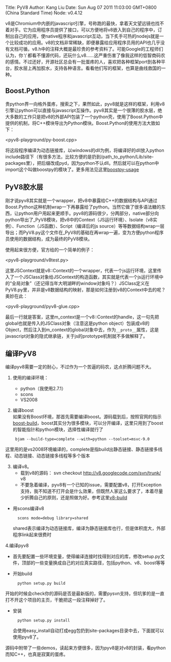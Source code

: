 Title: PyV8
Author: Kang Liu
Date: Sun Aug 07 2011 11:03:00 GMT+0800 (China Standard Time)
Node: v0.4.12

v8是Chromium中内嵌的javascript引擎，号称跑的最快，拿着天文望远镜也找不着对手。它为应用程序员提供了接口，可以方便地将v8嵌入到自己的程序中，订制出自己的应用，使native程序和javascript互动，当下炙手可热的nodejs就是一个比较成功的应用。v8的文档非常稀缺，即便暴露给应用程序员用的API也几乎没有文档可循，v8.h中的注释大概是最珍贵的参考资料了。可能Google的工程师们认为，你丫都看不懂源代码，还玩什么v8……这严重伤害了像我这样的低智商码农的感情。不过还好，开源社区总会有一批蛋疼的人，喜欢把各种框架port到各种平台，胶水层上再加胶水，支持各种语言。看看他们写的框架，也算是曲线救国的一种。

## Boost.Python
贵python界一向格外蛋疼，搜索之下，果然如此，pyv8就是这样的框架，利用v8引擎让python可以直接与javascript互操作。pyv8其实是一个很薄的胶水层，绝大多数的工作只是把v8的外部API包装了一个python壳，使用了Boost.Python中提供的机制，将C++模块导出为Python模块。Boost.Python的使用方法大致如下：

<pyv8-playground/py-boost.cpp>

将这段程序编译为动态链接库，以windows的dll为例，将编译好的dll放入python include路径下（有很多方法，比较方便的是扔到/path_to_python/Lib/site-packages里），把后缀改成pyd，因为python不认dll。然后就可以在python中import这个叫做boostpy的模块了。更多用法见这里[boostpy-usage][]

## PyV8胶水层 

刚才说pyv8其实就是一个wrapper，把v8中暴露给C++的数据结构与API通过Boost.Python这种机制wrap一下再暴露给了python。当然它做了很多语法糖的东西，让python用户用起来更顺手。pyv8的源码很少，分两部分，native部分向python导出了\_PyV8模块，把v8中的Context（JS运行环境）、Isolate（v8实例）、Function（JS函数）、Script（编译后的js source）等等数据结构wrap一层导出；而PyV8.py这个文件在_PyV8的基础在再wrap一遍，变为方便python程序员使用的数据结构，成为最终的PyV8模块。

使用起来很方便，官方给的一个简单的例子：

<pyv8-playground/v8test.py>

这里JSContext就是v8::Context的一个wrapper，代表一个js运行环境，这里传入了一个JSClass对象给JSContext的构造函数，其实就是代表一个js运行环境中的“全局对象”（还记得当年大明湖畔的window对象吗？）JSClass定义在PyV8.py里，并非是v8数据结构的映射，那是如何注册到v8的Context中去的呢？奥妙在此：

<pyv8-playground/pyv8-glue.cpp>

最后一行就是答案，这里m\_context是一个v8::Context的handle，这一句先把global也就是传入的JSClass对象（注意这是python object）包装成v8的Object，然后注入到m\_context的global对象中去，作为`__proto__`属性，这是javascript对象的隐式继承链，关于js的prototype机制就不多做解释了。

## 编译PyV8

编译pyv8需要一定的耐心，不过作为一个苦逼的码农，这点折腾问题不大。

1. 使用的编译环境：  
    * python（我使用2.7.1）
    * scons
    * VS2008

2. 编译boost  
如果没有Boost环境，那首先需要编译boost。源码载到后，按照官网的指示[boost-build][]，boost其实分为很多模块，可以分开编译，这里只用到了boost的智能指针和python模块，选择性编译就行了

        bjam --build-type=complete --with=python --toolset=msvc-9.0

这里用的是vs2008环境编译的，complete是指build出静态链接、静态链接多线程、动态链接、动态链接多线程等多个版本

3. 编译v8。
    * 载到v8的源码： 
        svn checkout http://v8.googlecode.com/svn/trunk/ v8 
    * 不要急着编译，pyv8有一个已知的issue，需要配置v8，打开Exception支持，我不知道不打开会是什么效果，但既然人家这么要求了，本着尽量少折腾自己的原则，还是照做为好。参考这里[v8-build][]

* 用scons编译v8

        scons mode=debug library=shared

    shared表示编译为动态链接库，编译为静态链接库也行，但是体积庞大，外部程序link起来很费时

4.编译pyv8

* 首先要配置一些环境变量，使得编译连接时找得到对应的库，修改setup.py文件，顶部的一些变量换成自己的对应真实路径，包括python、v8、boost等等

* 开始build

        python setup.py build

开始的时候会check你的源码是否是最新版的，需要pysvn支持，但坑爹的是一直打不开这个项目的主页，干脆把这一段注释掉好了。

* 安装

        python setup.py install 

    会使用easy\_install自动打成egg包扔到site-packages目录中去，下面就可以使用pyv8了。

源码中附带了一些demos，读起来方便很多，因为pyv8是对v8的封装，看python而知C++，也真是寂寞的蛋疼。

[boostpy-usage]: http://www.python-cn.cn/yuyanjichu/2011/0707/14106.html
[boost-build]: http://www.boost.org/doc/libs/1_47_0/more/getting_started/windows.html
[v8-build]: http://code.google.com/p/pyv8/wiki/HowToBuild